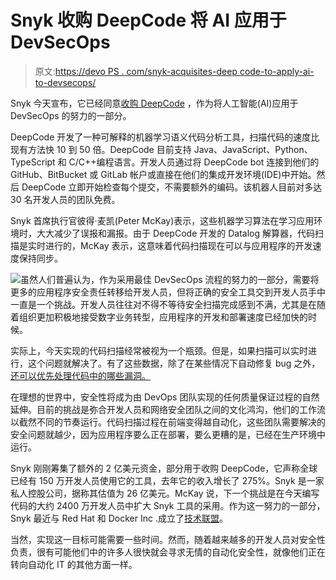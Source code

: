 # Snyk 收购 DeepCode 将 AI 应用于 DevSecOps

> 原文:[https://devo PS . com/snyk-acquisites-deep code-to-apply-ai-to-devsecops/](https://devops.com/snyk-acquires-deepcode-to-apply-ai-to-devsecops/)

Snyk 今天宣布，它已经同意[收购 DeepCode](https://www.prnewswire.com/news-releases/snyk-announces-acquisition-of-deepcode-301136382.html) ，作为将人工智能(AI)应用于 DevSecOps 的努力的一部分。

DeepCode 开发了一种可解释的机器学习语义代码分析工具，扫描代码的速度比现有方法快 10 到 50 倍。DeepCode 目前支持 Java、JavaScript、Python、TypeScript 和 C/C++编程语言。开发人员通过将 DeepCode bot 连接到他们的 GitHub、BitBucket 或 GitLab 帐户或直接在他们的集成开发环境(IDE)中开始。然后 DeepCode 立即开始检查每个提交，不需要额外的编码。该机器人目前对多达 30 名开发人员的团队免费。

Snyk 首席执行官彼得·麦凯(Peter McKay)表示，这些机器学习算法在学习应用环境时，大大减少了误报和漏报。由于 DeepCode 开发的 Datalog 解算器，代码扫描是实时进行的，McKay 表示，这意味着代码扫描现在可以与应用程序的开发速度保持同步。

![](../Images/bef5d7a91f44c84213dfa478c4633897.png)虽然人们普遍认为，作为采用最佳 DevSecOps 流程的努力的一部分，需要将更多的应用程序安全责任转移给开发人员，但将正确的安全工具交到开发人员手中一直是一个挑战。开发人员往往对不得不等待安全扫描完成感到不满，尤其是在随着组织更加积极地接受数字业务转型，应用程序的开发和部署速度已经加快的时候。

实际上，今天实现的代码扫描经常被视为一个瓶颈。但是，如果扫描可以实时进行，这个问题就解决了。有了这些数据，除了在某些情况下自动修复 bug 之外，[还可以优先处理代码中的哪些漏洞。](https://devops.com/snyk-tool-prioritizes-open-source-vulnerabilities/)

在理想的世界中，安全性将成为由 DevOps 团队实现的任何质量保证过程的自然延伸。目前的挑战是弥合开发人员和网络安全团队之间的文化鸿沟，他们的工作流以截然不同的节奏运行。代码扫描过程在前端变得越自动化，这些团队需要解决的安全问题就越少，因为应用程序要么正在部署，要么更糟的是，已经在生产环境中运行。

Snyk 刚刚筹集了额外的 2 亿美元资金，部分用于收购 DeepCode，它声称全球已经有 150 万开发人员使用它的工具，去年它的收入增长了 275%。Snyk 是一家私人控股公司，据称其估值为 26 亿美元。McKay 说，下一个挑战是在今天编写代码的大约 2400 万开发人员中扩大 Snyk 工具的采用。作为这一努力的一部分，Snyk 最近与 Red Hat 和 Docker Inc .成立了[技术联盟](https://containerjournal.com/topics/container-security/docker-inc-snyk-ally-to-improve-containerized-app-security/)。

当然，实现这一目标可能需要一些时间。然而，随着越来越多的开发人员对安全性负责，很有可能他们中的许多人很快就会寻求无情的自动化安全性，就像他们正在转向自动化 IT 的其他方面一样。